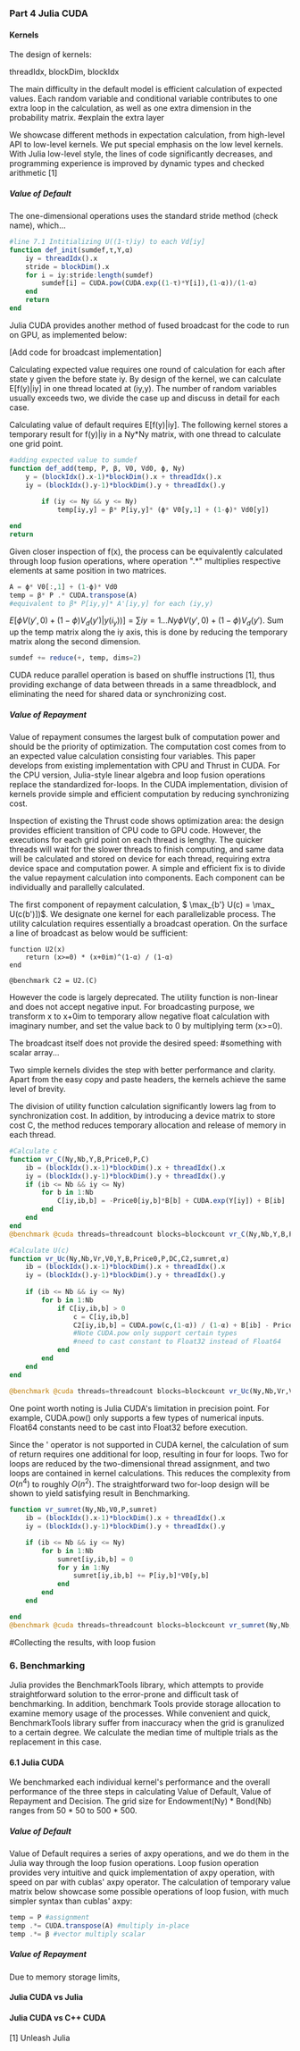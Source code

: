 

### Part 4 Julia CUDA

#### Kernels

The design of kernels:

threadIdx, blockDim, blockIdx

The main difficulty in the default model is efficient calculation of expected values. Each random variable and conditional variable contributes to one extra loop in the calculation, as well as one extra dimension in the probability matrix. #explain the extra layer

We showcase different methods in expectation calculation, from high-level API to low-level kernels. We put special emphasis on the low level kernels. With Julia low-level style, the lines of code significantly decreases, and programming experience is improved by dynamic types and checked arithmetic [1]

##### Value of Default

The one-dimensional operations uses the standard stride method (check name), which...

```julia
#line 7.1 Intitializing U((1-τ)iy) to each Vd[iy]
function def_init(sumdef,τ,Y,α)
    iy = threadIdx().x
    stride = blockDim().x
    for i = iy:stride:length(sumdef)
        sumdef[i] = CUDA.pow(CUDA.exp((1-τ)*Y[i]),(1-α))/(1-α)
    end
    return
end
```

Julia CUDA provides another method of fused broadcast for the code to run on GPU, as implemented below:

[Add code for broadcast implementation]

Calculating expected value requires one round of calculation for each after state y given the before state iy. By design of the kernel, we can calculate E[f(y)|iy] in one thread located at (iy,y). The number of random variables usually exceeds two, we divide the case up and discuss in detail for each case.

Calculating value of default requires E[f(y)|iy]. The following kernel stores a temporary result for f(y)|iy in a Ny*Ny matrix, with one thread to calculate one grid point.

```Julia
#adding expected value to sumdef
function def_add(temp, P, β, V0, Vd0, ϕ, Ny)
    y = (blockIdx().x-1)*blockDim().x + threadIdx().x
    iy = (blockIdx().y-1)*blockDim().y + threadIdx().y
  
		if (iy <= Ny && y <= Ny)
    		temp[iy,y] = β* P[iy,y]* (ϕ* V0[y,1] + (1-ϕ)* Vd0[y])

end
return
```
Given closer inspection of f(x), the process can be equivalently calculated through loop fusion operations, where operation ".*" multiplies respective elements at same position in two matrices.

```julia
A = ϕ* V0[:,1] + (1-ϕ)* Vd0
temp = β* P .* CUDA.transpose(A) 
#equivalent to β* P[iy,y]* A'[iy,y] for each (iy,y)
```
$E[\phi V(y',0) + (1-\phi)V_d(y')|y(i_y))] = \sum iy=1...Ny \phi V(y',0) + (1-\phi)V_d(y')$. Sum up the temp matrix along the iy axis, this is done by reducing the temporary matrix along the second dimension.

```julia
sumdef += reduce(+, temp, dims=2)
```

CUDA reduce parallel operation is based on shuffle instructions [1], thus providing exchange of data between threads in a same threadblock, and eliminating the need for shared data or synchronizing cost. 

##### Value of Repayment

Value of repayment consumes the largest bulk of computation power and should be the priority of optimization. The computation cost comes from to an expected value calculation consisting four variables. This paper develops from existing implementation with CPU and Thrust in CUDA. For the CPU version, Julia-style linear algebra and loop fusion operations replace the standardized for-loops. In the CUDA implementation, division of kernels provide simple and efficient computation by reducing synchronizing cost.

Inspection of existing the Thrust code shows optimization area: the design provides efficient transition of CPU code to GPU code. However, the executions for each grid point on each thread is lengthy. The quicker threads will wait for the slower threads to finish computing, and same data will be calculated and stored on device for each thread, requiring extra device space and computation power.  A simple and efficient fix is to divide the value repayment calculation into components. Each component can be individually and parallelly calculated.

The first component of repayment calculation, $ \max_{b'} U(c) = \max_ U(c(b')])$. We designate one kernel for each parallelizable process. The utility calculation requires essentially a broadcast operation. On the surface a line of broadcast as below would be sufficient:

```
function U2(x)
    return (x>=0) * (x+0im)^(1-α) / (1-α)
end

@benchmark C2 = U2.(C)
```

However the code is largely deprecated. The utility function is non-linear and does not accept negative input. For broadcasting purpose, we transform x to x+0im to temporary allow negative float calculation with imaginary number, and set the value back to 0 by multiplying term (x>=0).

The broadcast itself does not provide the desired speed: #something with scalar array...

Two simple kernels divides the step with better performance and clarity. Apart from the easy copy and paste headers, the kernels achieve the same level of brevity. 

The division of utility function calculation significantly lowers lag from to synchronization cost. In addition, by introducing a device matrix to store cost C, the method reduces temporary allocation and release of memory in each thread.

```julia
#Calculate c
function vr_C(Ny,Nb,Y,B,Price0,P,C)
    ib = (blockIdx().x-1)*blockDim().x + threadIdx().x
    iy = (blockIdx().y-1)*blockDim().y + threadIdx().y
    if (ib <= Nb && iy <= Ny)
        for b in 1:Nb
            C[iy,ib,b] = -Price0[iy,b]*B[b] + CUDA.exp(Y[iy]) + B[ib]
        end
    end
end
@benchmark @cuda threads=threadcount blocks=blockcount vr_C(Ny,Nb,Y,B,Price0,P,C)
```
```julia
#Calculate U(c)
function vr_Uc(Ny,Nb,Vr,V0,Y,B,Price0,P,DC,C2,sumret,α)
    ib = (blockIdx().x-1)*blockDim().x + threadIdx().x
    iy = (blockIdx().y-1)*blockDim().y + threadIdx().y
  
    if (ib <= Nb && iy <= Ny)
        for b in 1:Nb
            if C[iy,ib,b] > 0
                c = C[iy,ib,b]
                C2[iy,ib,b] = CUDA.pow(c,(1-α)) / (1-α) + B[ib] - Price0[iy,b]*B[b] 
                #Note CUDA.pow only support certain types 
                #need to cast constant to Float32 instead of Float64
            end
    	end
	end
end

@benchmark @cuda threads=threadcount blocks=blockcount vr_Uc(Ny,Nb,Vr,V0,Y,B,Price0,P,C,C2,sumret,α)
```
One point worth noting is Julia CUDA's limitation in precision point. For example, CUDA.pow() only supports a few types of numerical inputs. Float64 constants need to be cast into Float32 before execution.



Since the ' operator is not supported in CUDA kernel, the calculation of sum of return requires one additional for loop, resulting in four for loops. Two for loops are reduced by the two-dimensional thread assignment, and two loops are contained in kernel calculations. This reduces the complexity from $O(n^4)$ to roughly $O(n^2)$. The straightforward two for-loop design will be shown to yield satisfying result in Benchmarking.

```julia
function vr_sumret(Ny,Nb,V0,P,sumret)
    ib = (blockIdx().x-1)*blockDim().x + threadIdx().x
    iy = (blockIdx().y-1)*blockDim().y + threadIdx().y

    if (ib <= Nb && iy <= Ny)
        for b in 1:Nb
            sumret[iy,ib,b] = 0
            for y in 1:Ny
                sumret[iy,ib,b] += P[iy,b]*V0[y,b]
            end
        end
    end

end
@benchmark @cuda threads=threadcount blocks=blockcount vr_sumret(Ny,Nb,V0,P,sumret)
```

#Collecting the results, with loop fusion

### 6. Benchmarking

Julia provides the BenchmarkTools library, which attempts to provide straightforward solution to the error-prone and difficult task of benchmarking. In addition, benchmark Tools provide storage allocation to examine memory usage of the processes. While convenient and quick, BenchmarkTools library suffer from inaccuracy when the grid is granulized to a certain degree. We calculate the median time of multiple trials as the replacement in this case.

#### 6.1 Julia CUDA

We benchmarked each individual kernel's performance and the overall performance of the three steps in calculating Value of Default, Value of Repayment and Decision. The grid size for Endowment(Ny) * Bond(Nb) ranges from 50 * 50 to 500 * 500.

##### Value of Default

Value of Default requires a series of axpy operations, and we do them in the Julia way through the loop fusion operations. Loop fusion operation provides very intuitive and quick implementation of axpy operation, with speed on par with cublas' axpy operator. The calculation of temporary value matrix below showcase some possible operations of loop fusion, with much simpler syntax than cublas' axpy:

```julia
temp = P #assignment
temp .*= CUDA.transpose(A) #multiply in-place
temp .*= β #vector multiply scalar
```
##### Value of Repayment

Due to memory storage limits, 

#### Julia CUDA vs Julia



#### Julia CUDA vs C++ CUDA



[1] Unleash Julia